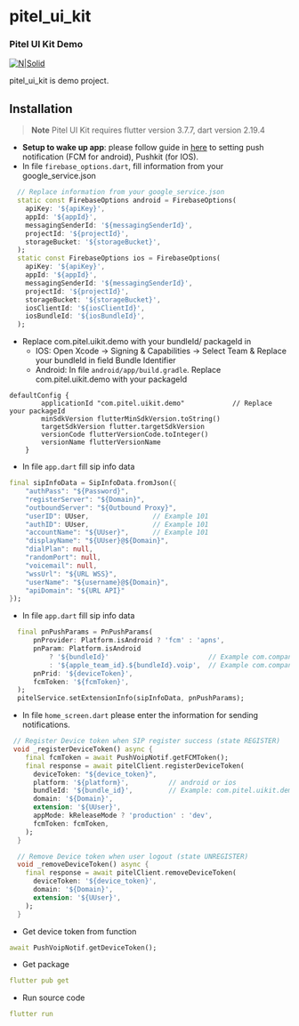 # pitel_ui_kit

### Pitel UI Kit Demo

[![N|Solid](https://documents.tel4vn.com/img/pitel-logo.png)](https://documents.tel4vn.com/)

pitel_ui_kit is demo project.

## Installation

> **Note**
> Pitel UI Kit requires flutter version 3.7.7, dart version 2.19.4

- **Setup to wake up app**: please follow guide in [here](https://github.com/tel4vn/flutter-pitel-voip/blob/main/PUSH_NOTIF.md) to setting push notification (FCM for android), Pushkit (for IOS).
- In file `firebase_options.dart`, fill information from your google_service.json

```dart
  // Replace information from your google_service.json
  static const FirebaseOptions android = FirebaseOptions(
    apiKey: '${apiKey}',
    appId: '${appId}',
    messagingSenderId: '${messagingSenderId}',
    projectId: '${projectId}',
    storageBucket: '${storageBucket}',
  );
  static const FirebaseOptions ios = FirebaseOptions(
    apiKey: '${apiKey}',
    appId: '${appId}',
    messagingSenderId: '${messagingSenderId}',
    projectId: '${projectId}',
    storageBucket: '${storageBucket}',
    iosClientId: '${iosClientId}',
    iosBundleId: '${iosBundleId}',
  );
```

- Replace com.pitel.uikit.demo with your bundleId/ packageId in
  - IOS: Open Xcode -> Signing & Capabilities -> Select Team & Replace your bundleId in field Bundle Identifier
  - Android: In file `android/app/build.gradle`. Replace com.pitel.uikit.demo with your packageId

```
defaultConfig {
        applicationId "com.pitel.uikit.demo"            // Replace your packageId
        minSdkVersion flutterMinSdkVersion.toString()
        targetSdkVersion flutter.targetSdkVersion
        versionCode flutterVersionCode.toInteger()
        versionName flutterVersionName
    }
```

- In file `app.dart` fill sip info data

```dart
final sipInfoData = SipInfoData.fromJson({
    "authPass": "${Password}",
    "registerServer": "${Domain}",
    "outboundServer": "${Outbound Proxy}",
    "userID": UUser,                // Example 101
    "authID": UUser,                // Example 101
    "accountName": "${UUser}",      // Example 101
    "displayName": "${UUser}@${Domain}",
    "dialPlan": null,
    "randomPort": null,
    "voicemail": null,
    "wssUrl": "${URL WSS}",
    "userName": "${username}@${Domain}",
    "apiDomain": "${URL API}"
});
```

- In file `app.dart` fill sip info data

```dart
  final pnPushParams = PnPushParams(
      pnProvider: Platform.isAndroid ? 'fcm' : 'apns',
      pnParam: Platform.isAndroid
          ? '${bundleId}'                         // Example com.company.app
          : '${apple_team_id}.${bundleId}.voip',  // Example com.company.app
      pnPrid: '${deviceToken}',
      fcmToken: '${fcmToken}',
  );
  pitelService.setExtensionInfo(sipInfoData, pnPushParams);
```

- In file `home_screen.dart` please enter the information for sending notifications.

```dart
 // Register Device token when SIP register success (state REGISTER)
 void _registerDeviceToken() async {
    final fcmToken = await PushVoipNotif.getFCMToken();
    final response = await pitelClient.registerDeviceToken(
      deviceToken: "${device_token}",
      platform: '${platform}',          // android or ios
      bundleId: '${bundle_id}',         // Example: com.pitel.uikit.demo
      domain: '${Domain}',
      extension: '${UUser}',
      appMode: kReleaseMode ? 'production' : 'dev',
      fcmToken: fcmToken,
    );
  }

  // Remove Device token when user logout (state UNREGISTER)
  void _removeDeviceToken() async {
    final response = await pitelClient.removeDeviceToken(
      deviceToken: '${device_token}',
      domain: '${Domain}',
      extension: '${UUser}',
    );
  }
```

- Get device token from function

```dart
await PushVoipNotif.getDeviceToken();
```

- Get package

```yaml
flutter pub get
```

- Run source code

```yaml
flutter run
```
